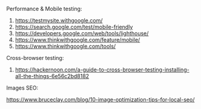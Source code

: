 Performance & Mobile testing:

1. <https://testmysite.withgoogle.com/>
2. <https://search.google.com/test/mobile-friendly>
3. <https://developers.google.com/web/tools/lighthouse/>
4. <https://www.thinkwithgoogle.com/feature/mobile/>
5. <https://www.thinkwithgoogle.com/tools/>

Cross-browser testing:

1. <https://hackernoon.com/a-guide-to-cross-browser-testing-installing-all-the-things-6e56c2bd8182>


Images SEO:

<https://www.bruceclay.com/blog/10-image-optimization-tips-for-local-seo/>